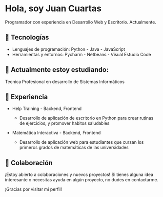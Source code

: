 # Hola, soy Juan Cuartas

Programador con experiencia en Desarrollo Web y Escritorio. Actualmente.

## 🚀 Tecnologías

- Lenguajes de programación: Python - Java - JavaScript
- Herramientas y entornos: Pycharm - Netbeans - Visual Estudio Code

## 🌱 Actualmente estoy estudiando:

Tecnica Profesional en desarrollo de Sistemas Informáticos 

## 💼 Experiencia

- Help Training - Backend, Frontend 
  - Desarrollo de aplicación de escritorio en Python para crear rutinas de ejercicios, y promover habitos saludables

- Matemática Interactiva - Backend, Frontend  
  - Desarrollo de aplicación web para estudiantes que cursan los primeros grados de matemáticas de las universidades


## 🤝 Colaboración

¡Estoy abierto a colaboraciones y nuevos proyectos! Si tienes alguna idea interesante o necesitas ayuda en algún proyecto, no dudes en contactarme.


¡Gracias por visitar mi perfil!

